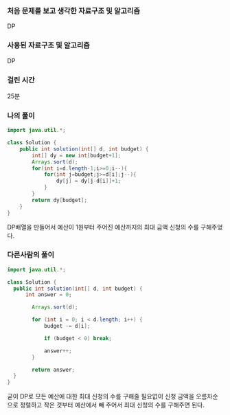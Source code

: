 ### 처음 문제를 보고 생각한 자료구조 및 알고리즘

DP

### 사용된 자료구조 및 알고리즘

DP

### 걸린 시간

25분

### 나의 풀이

```java
import java.util.*;

class Solution {    
    public int solution(int[] d, int budget) {
        int[] dy = new int[budget+1];
        Arrays.sort(d);
        for(int i=d.length-1;i>=0;i--){
            for(int j=budget;j>=d[i];j--){
                dy[j] = dy[j-d[i]]+1;
            }
        }
        return dy[budget];
    }
}
```

DP배열을 만들어서 예산이 1원부터 주어진 예산까지의 최대 금액 신청의 수를 구해주었다.



### 다른사람의 풀이

```java
import java.util.*;

class Solution {
  public int solution(int[] d, int budget) {
      int answer = 0;

        Arrays.sort(d);

        for (int i = 0; i < d.length; i++) {
            budget -= d[i];

            if (budget < 0) break;

            answer++;
        }

        return answer;
  }
}
```

굳이 DP로 모든 예산에 대한 최대 신청의 수를 구해줄 필요없이 신청 금액을 오름차순으로 정렬하고 작은 것부터 예산에서 빼 주어서 최대 신청의 수를 구해주면 된다.